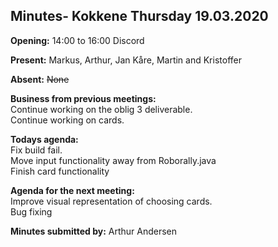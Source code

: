## Minutes- Kokkene Thursday 19.03.2020
**Opening:**
14:00 to 16:00 Discord

**Present:**
Markus, Arthur, Jan Kåre, Martin and Kristoffer 

**Absent:**
~~None~~ 

**Business from previous meetings:**\
    Continue working on the oblig 3 deliverable.\
    Continue working on cards.
	
**Todays agenda:**\
    Fix build fail.\
    Move input functionality away from Roborally.java\
    Finish card functionality

**Agenda for the next meeting:**\
    Improve visual representation of choosing cards.\
    Bug fixing

**Minutes submitted by:**
Arthur Andersen